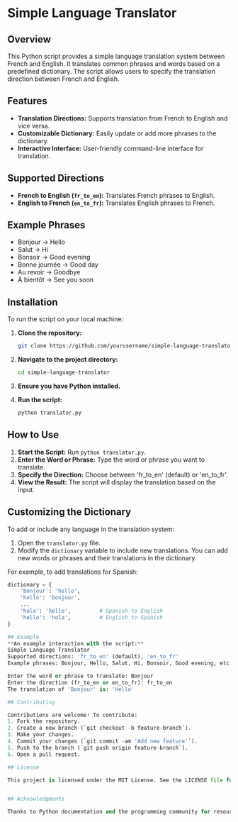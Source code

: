 # Simple Language Translator

## Overview

This Python script provides a simple language translation system between French and English. It translates common phrases and words based on a predefined dictionary. The script allows users to specify the translation direction between French and English.

## Features

- **Translation Directions:** Supports translation from French to English and vice versa.
- **Customizable Dictionary:** Easily update or add more phrases to the dictionary.
- **Interactive Interface:** User-friendly command-line interface for translation.

## Supported Directions

- **French to English (`fr_to_en`):** Translates French phrases to English.
- **English to French (`en_to_fr`):** Translates English phrases to French.

## Example Phrases

- Bonjour → Hello
- Salut → Hi
- Bonsoir → Good evening
- Bonne journée → Good day
- Au revoir → Goodbye
- À bientôt → See you soon

## Installation

To run the script on your local machine:

1. **Clone the repository:**
    ```sh
    git clone https://github.com/yourusername/simple-language-translator.git
    ```

2. **Navigate to the project directory:**
    ```sh
    cd simple-language-translator
    ```

3. **Ensure you have Python installed.**

4. **Run the script:**
    ```sh
    python translator.py
    ```

## How to Use

1. **Start the Script:** Run `python translator.py`.
2. **Enter the Word or Phrase:** Type the word or phrase you want to translate.
3. **Specify the Direction:** Choose between 'fr_to_en' (default) or 'en_to_fr'.
4. **View the Result:** The script will display the translation based on the input.

## Customizing the Dictionary

To add or include any language in the translation system:

1. Open the `translator.py` file.
2. Modify the `dictionary` variable to include new translations. You can add new words or phrases and their translations in the dictionary.

For example, to add translations for Spanish:
```python
dictionary = {
    'bonjour': 'hello',
    'hello': 'bonjour',
    ...
    'hola': 'hello',         # Spanish to English
    'hello': 'hola',         # English to Spanish
}

## Example
**An example interaction with the script:**
Simple Language Translator
Supported directions: 'fr_to_en' (default), 'en_to_fr'
Example phrases: Bonjour, Hello, Salut, Hi, Bonsoir, Good evening, etc.

Enter the word or phrase to translate: Bonjour
Enter the direction (fr_to_en or en_to_fr): fr_to_en
The translation of 'Bonjour' is: 'Hello'

## Contributing

Contributions are welcome! To contribute:
1. Fork the repository.
2. Create a new branch (`git checkout -b feature-branch`).
3. Make your changes.
4. Commit your changes (`git commit -am 'Add new feature'`).
5. Push to the branch (`git push origin feature-branch`).
6. Open a pull request.

## License

This project is licensed under the MIT License. See the LICENSE file for details.


## Acknowledgments

Thanks to Python documentation and the programming community for resources and support.
